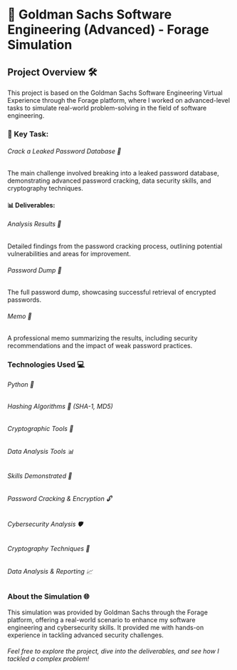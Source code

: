 # 💼 Goldman Sachs Software Engineering (Advanced) - Forage Simulation

## Project Overview 🛠️

This project is based on the Goldman Sachs Software Engineering Virtual Experience through the Forage platform, where I worked on advanced-level tasks to simulate real-world problem-solving in the field of software engineering.

### 🚀 Key Task:

###### Crack a Leaked Password Database 🔐

The main challenge involved breaking into a leaked password database, demonstrating advanced password cracking, data security skills, and cryptography techniques.

#### 📊 Deliverables:

###### Analysis Results 📑

Detailed findings from the password cracking process, outlining potential vulnerabilities and areas for improvement.

###### Password Dump 🧾

The full password dump, showcasing successful retrieval of encrypted passwords.

###### Memo 📝

A professional memo summarizing the results, including security recommendations and the impact of weak password practices.

### Technologies Used 💻

###### Python 🐍
###### Hashing Algorithms 🧮 (SHA-1, MD5)
###### Cryptographic Tools 🔐
###### Data Analysis Tools 📊
###### Skills Demonstrated 🚀
###### Password Cracking & Encryption 🔓
###### Cybersecurity Analysis 🛡️
###### Cryptography Techniques 🧩
###### Data Analysis & Reporting 📈

### About the Simulation 🌐

This simulation was provided by Goldman Sachs through the Forage platform, offering a real-world scenario to enhance my software engineering and cybersecurity skills. It provided me with hands-on experience in tackling advanced security challenges.

###### Feel free to explore the project, dive into the deliverables, and see how I tackled a complex problem!
